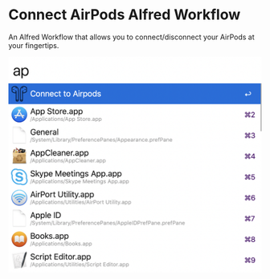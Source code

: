 # Connect AirPods Alfred Workflow

An Alfred Workflow that allows you to connect/disconnect your AirPods at your fingertips.

![image](./screenshots/1.png)

